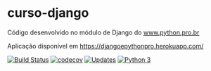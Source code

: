 # curso-django
Código desenvolvido no módulo de Django do www.python.pro.br

Aplicação disponível em https://djangoepythonpro.herokuapp.com/

[![Build Status](https://app.travis-ci.com/Fabi-Boniolo/curso-django.svg?branch=main)](https://app.travis-ci.com/Fabi-Boniolo/curso-django)
[![codecov](https://codecov.io/gh/Fabi-Boniolo/curso-django/branch/main/graph/badge.svg?token=LD1TV5O2V7)](https://codecov.io/gh/Fabi-Boniolo/curso-django)
[![Updates](https://pyup.io/repos/github/Fabi-Boniolo/curso-django/shield.svg)](https://pyup.io/repos/github/Fabi-Boniolo/curso-django/)
[![Python 3](https://pyup.io/repos/github/Fabi-Boniolo/curso-django/python-3-shield.svg)](https://pyup.io/repos/github/Fabi-Boniolo/curso-django/)

